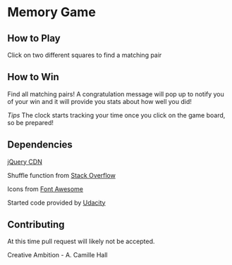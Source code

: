 # Memory Game


## How to Play
Click on two different squares to find a  matching pair

## How to Win
Find all matching pairs! A congratulation
message will pop up to notify you of your win
and it will provide you stats about how well  you did!

_Tips_
The clock starts tracking your time once you
click on the game board, so be prepared!

## Dependencies
[jQuery CDN](https://developers.google.com/speed/libraries/)

Shuffle function from [Stack Overflow](http://stackoverflow.com/a/2450976)

Icons from [Font Awesome](https://fortawesome.github.io/Font-Awesome/icons/)

Started code provided by [Udacity](www.udacity.com)

## Contributing
At this time pull request will likely not be accepted.

Creative Ambition - A. Camille Hall

